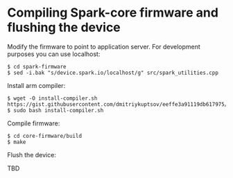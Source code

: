 
# Compiling Spark-core firmware and flushing the device

Modify the firmware to point to application server. For development purposes you can use localhost:

```
$ cd spark-firmware 
$ sed -i.bak "s/device.spark.io/localhost/g" src/spark_utilities.cpp
```

Install arm compiler:

```
$ wget -O install-compiler.sh https://gist.githubusercontent.com/dmitriykuptsov/eeffe3a91119db617975/raw/bfc0c96fef22899e660c70ccdde8c96f5a00c249/install%20and%20add%20gcc%20arm%20to%20PATH.sh
$ sudo bash install-compiler.sh
```

Compile firmware:

```
$ cd core-firmware/build
$ make
```

Flush the device:

TBD

